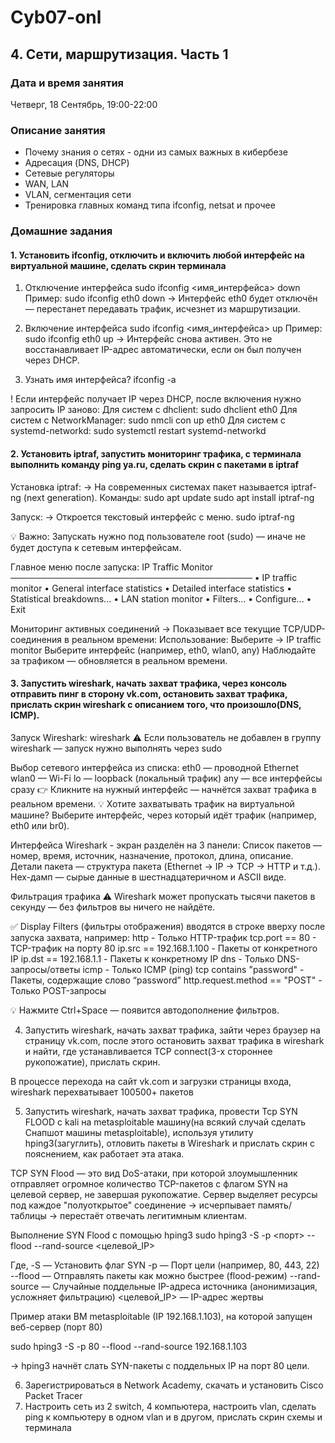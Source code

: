 # Cyb07-onl

## 4. Сети, маршрутизация. Часть 1

### Дата и время занятия
Четверг, 18 Сентябрь, 19:00-22:00

### Описание занятия
- Почему знания о сетях - одни из самых важных в кибербезе
- Адресация (DNS, DHCP)
- Сетевые регуляторы
- WAN, LAN
- VLAN, сегментация сети
- Тренировка главных команд типа ifconfig, netsat и прочее

### Домашние задания

#### 1. Установить ifconfig, отключить и включить любой интерфейс на виртуальной машине, сделать скрин терминала

1. Отключение интерфейса
  sudo ifconfig <имя_интерфейса> down
Пример:
  sudo ifconfig eth0 down
→ Интерфейс eth0 будет отключён — перестанет передавать трафик, исчезнет из маршрутизации.

2. Включение интерфейса
  sudo ifconfig <имя_интерфейса> up
Пример:
  sudo ifconfig eth0 up
→ Интерфейс снова активен. Это не восстанавливает IP-адрес автоматически, если он был получен через DHCP.

3. Узнать имя интерфейса?
  ifconfig -a

! Если интерфейс получает IP через DHCP, после включения нужно запросить IP заново:
Для систем с dhclient:
  sudo dhclient eth0
Для систем с NetworkManager:
  sudo nmcli con up eth0
Для систем с systemd-networkd:
  sudo systemctl restart systemd-networkd


#### 2. Установить iptraf, запустить мониторинг трафика, с терминала выполнить команду ping ya.ru, сделать скрин с пакетами в iptraf

Установка iptraf:
→ На современных системах пакет называется iptraf-ng (next generation).
Команды:
  sudo apt update
  sudo apt install iptraf-ng

Запуск: 
→ Откроется текстовый интерфейс с меню.
  sudo iptraf-ng

💡 Важно: Запускать нужно под пользователе root (sudo) — иначе не будет доступа к сетевым интерфейсам. 

Главное меню после запуска:
IP Traffic Monitor
 ───────────────────────────────────────
  • IP traffic monitor
  • General interface statistics
  • Detailed interface statistics
  • Statistical breakdowns...
  • LAN station monitor
  • Filters...
  • Configure...
  • Exit

Мониторинг активных соединений
→ Показывает все текущие TCP/UDP-соединения в реальном времени:
Использование:
  Выберите → IP traffic monitor
  Выберите интерфейс (например, eth0, wlan0, any)
  Наблюдайте за трафиком — обновляется в реальном времени.


#### 3. Запустить wireshark, начать захват трафика, через консоль отправить пинг в сторону vk.com, остановить захват трафика, прислать скрин wireshark с описанием того, что произошло(DNS, ICMP).

Запуск Wireshark:
  wireshark
⚠️ Если пользователь не добавлен в группу wireshark — запуск нужно выполнять через sudo

Выбор сетевого интерфейса из списка:
  eth0 — проводной Ethernet
  wlan0 — Wi-Fi
  lo — loopback (локальный трафик)
  any — все интерфейсы сразу
👉 Кликните на нужный интерфейс — начнётся захват трафика в реальном времени.
💡 Хотите захватывать трафик на виртуальной машине? Выберите интерфейс, через который идёт трафик (например, eth0 или br0). 

Интерфейса Wireshark - экран разделён на 3 панели:
  Список пакетов — номер, время, источник, назначение, протокол, длина, описание.
  Детали пакета — структура пакета (Ethernet → IP → TCP → HTTP и т.д.).
  Hex-дамп — сырые данные в шестнадцатеричном и ASCII виде.

Фильтрация трафика
⚠️ Wireshark может пропускать тысячи пакетов в секунду — без фильтров вы ничего не найдёте.

✅ Display Filters (фильтры отображения) вводятся в строке вверху после запуска захвата, например:
  http - Только HTTP-трафик
  tcp.port == 80 - TCP-трафик на порту 80
  ip.src == 192.168.1.100 - Пакеты от конкретного IP
  ip.dst == 192.168.1.1 - Пакеты к конкретному IP
  dns - Только DNS-запросы/ответы
  icmp - Только ICMP (ping)
  tcp contains "password" - Пакеты, содержащие слово “password”
  http.request.method == "POST" - Только POST-запросы

💡 Нажмите Ctrl+Space — появится автодополнение фильтров. 





4. Запустить wireshark, начать захват трафика, зайти через браузер на страницу vk.com, после этого остановить захват трафика в wireshark и найти, где устанавливается TCP connect(3-х стороннее рукопожатие), прислать скрин.

В процессе перехода на сайт vk.com и загрузки страницы входа, wireshark перехватывает 100500+ пакетов



5. Запустить wireshark, начать захват трафика, провести Tcp SYN FLOOD с kali на metasploitable машину(на всякий случай сделать Снапшот машины metasploitable), используя утилиту hping3(загуглить), отловить пакеты в Wireshark и прислать скрин с пояснением, как работает эта атака.

TCP SYN Flood — это вид DoS-атаки, при которой злоумышленник отправляет огромное количество TCP-пакетов с флагом SYN на целевой сервер, не завершая рукопожатие. Сервер выделяет ресурсы под каждое "полуоткрытое" соединение → исчерпывает память/таблицы → перестаёт отвечать легитимным клиентам.

Выполнение SYN Flood с помощью hping3
  sudo hping3 -S -p <порт> --flood --rand-source <целевой_IP>

Где,
  -S — Установить флаг SYN
  -p — Порт цели (например, 80, 443, 22)
  --flood — Отправлять пакеты как можно быстрее (flood-режим)
  --rand-source — Случайные поддельные IP-адреса источника (анонимизация, усложняет фильтрацию)
  <целевой_IP> — IP-адрес жертвы

Пример атаки ВМ metasploitable (IP 192.168.1.103), на которой запущен веб-сервер (порт 80)
  
  sudo hping3 -S -p 80 --flood --rand-source 192.168.1.103

→ hping3 начнёт слать SYN-пакеты с поддельных IP на порт 80 цели.



6. Зарегистрироваться в Network Academy, скачать и установить Cisco Packet Tracer
7. Настроить сеть из 2 switch, 4 компьютера, настроить vlan, cделать ping к компьютеру в одном vlan и в другом, прислать скрин схемы и терминала
 



